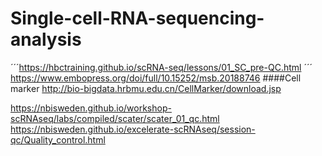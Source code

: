 # Single-cell-RNA-sequencing-analysis
´´´https://hbctraining.github.io/scRNA-seq/lessons/01_SC_pre-QC.html ´´´
https://www.embopress.org/doi/full/10.15252/msb.20188746
####Cell marker 
http://bio-bigdata.hrbmu.edu.cn/CellMarker/download.jsp

https://nbisweden.github.io/workshop-scRNAseq/labs/compiled/scater/scater_01_qc.html
https://nbisweden.github.io/excelerate-scRNAseq/session-qc/Quality_control.html
